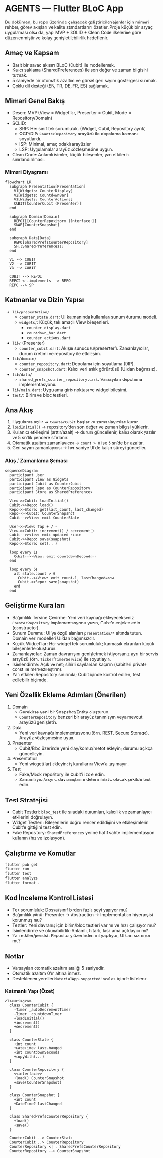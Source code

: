# AGENTS — Flutter BLoC App

Bu doküman, bu repo üzerinde çalışacak geliştiriciler/ajanlar için mimari rehber, görev akışları ve kalite standartlarını özetler. Proje küçük bir sayaç uygulaması olsa da, yapı MVP + SOLID + Clean Code ilkelerine göre düzenlenmiştir ve kolay genişletilebilirlik hedeflenir.

## Amaç ve Kapsam

- Basit bir sayaç akışını BLoC (Cubit) ile modellemek.
- Kalıcı saklama (SharedPreferences) ile son değer ve zaman bilgisini tutmak.
- 5 saniyede bir otomatik azaltım ve görsel geri sayım göstergesi sunmak.
- Çoklu dil desteği (EN, TR, DE, FR, ES) sağlamak.

## Mimari Genel Bakış

- Desen: MVP (View = Widget’lar, Presenter = Cubit, Model = Repository/Domain)
- SOLID:
  - SRP: Her sınıf tek sorumluluk. (Widget, Cubit, Repository ayrık)
  - OCP/DIP: `CounterRepository` arayüzü ile depolama katmanı soyutlandı.
  - ISP: Minimal, amaç odaklı arayüzler.
  - LSP: Uygulamalar arayüz sözleşmesine uygun.
- Clean Code: Anlamlı isimler, küçük bileşenler, yan etkilerin sınırlandırılması.

### Mimari Diyagramı

```mermaid
flowchart LR
  subgraph Presentation[Presentation]
    V1[Widgets: CounterDisplay]
    V2[Widgets: CountdownBar]
    V3[Widgets: CounterActions]
    CUBIT[CounterCubit (Presenter)]
  end

  subgraph Domain[Domain]
    REPOI[[CounterRepository (Interface)]]
    SNAP[CounterSnapshot]
  end

  subgraph Data[Data]
    REPO[SharedPrefsCounterRepository]
    SP[(SharedPreferences)]
  end

  V1 --> CUBIT
  V2 --> CUBIT
  V3 --> CUBIT

  CUBIT --> REPOI
  REPOI <-.implements .-> REPO
  REPO --> SP
```

## Katmanlar ve Dizin Yapısı

- `lib/presentation/`
  - `counter_state.dart`: UI katmanında kullanılan sunum durumu modeli.
  - `widgets/`: Küçük, tek amaçlı View bileşenleri.
    - `counter_display.dart`
    - `countdown_bar.dart`
    - `counter_actions.dart`
- `lib/` (Presenter)
  - `counter_cubit.dart`: Akışın sunucusu/presenter’ı. Zamanlayıcılar, durum üretimi ve repository ile etkileşim.
- `lib/domain/`
  - `counter_repository.dart`: Depolama için soyutlama (DIP).
  - `counter_snapshot.dart`: Kalıcı veri anlık görüntüsü (UI’dan bağımsız).
- `lib/data/`
  - `shared_prefs_counter_repository.dart`: Varsayılan depolama implementasyonu.
- `lib/main.dart`: Uygulama giriş noktası ve widget bileşimi.
- `test/`: Birim ve bloc testleri.

## Ana Akış

1. Uygulama açılır → `CounterCubit` başlar ve zamanlayıcıları kurar.
2. `loadInitial()` → repository’den son değer ve zaman bilgisi yüklenir.
3. Kullanıcı etkileşimi (arttır/azalt) → durum güncellenir, kalıcı olarak yazılır ve 5 sn’lik pencere sıfırlanır.
4. Otomatik azaltım zamanlayıcısı → `count > 0` ise 5 sn’de bir azaltır.
5. Geri sayım zamanlayıcısı → her saniye UI’de kalan süreyi günceller.

### Akış / Zamanlama Şeması

```mermaid
sequenceDiagram
  participant User
  participant View as Widgets
  participant Cubit as CounterCubit
  participant Repo as CounterRepository
  participant Store as SharedPreferences

  View->>Cubit: loadInitial()
  Cubit->>Repo: load()
  Repo->>Store: get(last_count, last_changed)
  Repo-->>Cubit: CounterSnapshot
  Cubit-->>View: emit CounterState

  User->>View: Tap + / -
  View->>Cubit: increment() / decrement()
  Cubit-->>View: emit updated state
  Cubit->>Repo: save(snapshot)
  Repo->>Store: set(...)

  loop every 1s
    Cubit-->>View: emit countdownSeconds--
  end

  loop every 5s
    alt state.count > 0
      Cubit-->>View: emit count-1, lastChanged=now
      Cubit->>Repo: save(snapshot)
    end
  end
```

## Geliştirme Kuralları

- Bağımlılık Tersine Çevirme: Yeni veri kaynağı ekleyecekseniz `CounterRepository` implementasyonu yazın, Cubit’e enjekte edin (constructor).
- Sunum Durumu: UI’ya özgü alanları `presentation/*` altında tutun. Domain veri modelleri UI’dan bağımsızdır.
- Küçük Widget’lar: Her widget tek sorumluluk; karmaşık ekranları küçük bileşenlerle oluşturun.
- Zamanlayıcılar: Zaman davranışını genişletmek istiyorsanız ayrı bir servis arayüzü (örn. `Ticker`/`TimerService`) ile soyutlayın.
- İsimlendirme: Açık ve net; sihirli sayılardan kaçının (sabitleri private const ile merkezileştirin).
- Yan etkiler: Repository sınırında; Cubit içinde kontrol edilen, test edilebilir biçimde.

## Yeni Özellik Ekleme Adımları (Önerilen)

1. Domain
   - Gerekirse yeni bir Snapshot/Entity oluşturun.
   - `CounterRepository` benzeri bir arayüz tanımlayın veya mevcut arayüzü genişletin.
2. Data
   - Yeni veri kaynağı implementasyonu (örn. REST, Secure Storage). Arayüz sözleşmesine uyun.
3. Presenter
   - Cubit/Bloc üzerinde yeni olay/komut/metot ekleyin; durumu açıkça güncelleyin.
4. Presentation
   - Yeni widget(lar) ekleyin; iş kurallarını View’a taşımayın.
5. Test
   - Fake/Mock repository ile Cubit’i izole edin.
   - Zamanlayıcı/async davranışlarını deterministic olacak şekilde test edin.

## Test Stratejisi

- Cubit Testleri: `bloc_test` ile sıradaki durumları, kalıcılık ve zamanlayıcı etkilerini doğrulayın.
- Widget Testleri: Bileşenlerin doğru render edildiğini ve etkileşimlerin Cubit’e gittiğini test edin.
- Fake Repository: `SharedPreferences` yerine hafif sahte implementasyon kullanın (hız ve izolasyon).

## Çalıştırma ve Komutlar

```bash
flutter pub get
flutter run
flutter test
flutter analyze
flutter format .
```

## Kod İnceleme Kontrol Listesi

- Tek sorumluluk: Dosya/sınıf birden fazla şeyi yapıyor mu?
- Bağımlılık yönü: Presenter → Abstraction → Implementation hiyerarşisi korunmuş mu?
- Testler: Yeni davranış için birim/bloc testleri var mı ve hızlı çalışıyor mu?
- İsimlendirme ve okunabilirlik: Anlamlı, tutarlı, kısa ama açıklayıcı mı?
- Yan etkiler/persist: Repository üzerinden mi yapılıyor, UI’dan sızmıyor mu?

## Notlar

- Varsayılan otomatik azaltım aralığı 5 saniyedir.
- Otomatik azaltım 0’ın altına inmez.
- Desteklenen yereller `MaterialApp.supportedLocales` içinde listelenir.

### Katmanlı Yapı (Özet)

```mermaid
classDiagram
  class CounterCubit {
    -Timer _autoDecrementTimer
    -Timer _countdownTimer
    +loadInitial()
    +increment()
    +decrement()
  }

  class CounterState {
    +int count
    +DateTime? lastChanged
    +int countdownSeconds
    +copyWith(...)
  }

  class CounterRepository {
    <<interface>>
    +load() CounterSnapshot
    +save(CounterSnapshot)
  }

  class CounterSnapshot {
    +int count
    +DateTime? lastChanged
  }

  class SharedPrefsCounterRepository {
    +load()
    +save()
  }

  CounterCubit --> CounterState
  CounterCubit ..> CounterRepository
  CounterRepository <|.. SharedPrefsCounterRepository
  CounterRepository --> CounterSnapshot
```
